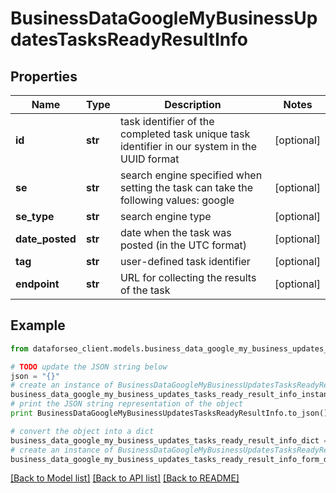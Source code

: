 # BusinessDataGoogleMyBusinessUpdatesTasksReadyResultInfo


## Properties

Name | Type | Description | Notes
------------ | ------------- | ------------- | -------------
**id** | **str** | task identifier of the completed task unique task identifier in our system in the UUID format | [optional] 
**se** | **str** | search engine specified when setting the task can take the following values: google | [optional] 
**se_type** | **str** | search engine type | [optional] 
**date_posted** | **str** | date when the task was posted (in the UTC format) | [optional] 
**tag** | **str** | user-defined task identifier | [optional] 
**endpoint** | **str** | URL for collecting the results of the task | [optional] 

## Example

```python
from dataforseo_client.models.business_data_google_my_business_updates_tasks_ready_result_info import BusinessDataGoogleMyBusinessUpdatesTasksReadyResultInfo

# TODO update the JSON string below
json = "{}"
# create an instance of BusinessDataGoogleMyBusinessUpdatesTasksReadyResultInfo from a JSON string
business_data_google_my_business_updates_tasks_ready_result_info_instance = BusinessDataGoogleMyBusinessUpdatesTasksReadyResultInfo.from_json(json)
# print the JSON string representation of the object
print BusinessDataGoogleMyBusinessUpdatesTasksReadyResultInfo.to_json()

# convert the object into a dict
business_data_google_my_business_updates_tasks_ready_result_info_dict = business_data_google_my_business_updates_tasks_ready_result_info_instance.to_dict()
# create an instance of BusinessDataGoogleMyBusinessUpdatesTasksReadyResultInfo from a dict
business_data_google_my_business_updates_tasks_ready_result_info_form_dict = business_data_google_my_business_updates_tasks_ready_result_info.from_dict(business_data_google_my_business_updates_tasks_ready_result_info_dict)
```
[[Back to Model list]](../README.md#documentation-for-models) [[Back to API list]](../README.md#documentation-for-api-endpoints) [[Back to README]](../README.md)


